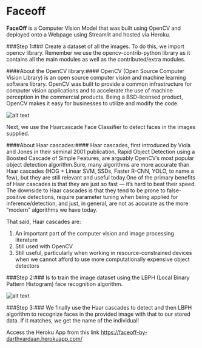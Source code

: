 # Faceoff
__FaceOff__ is a Computer Vision Model that was built using OpenCV and deployed onto a Webpage using Streamlit and hosted via Heroku. 

###Step 1:### Create a dataset of all the images. To do this, we import opencv library. Remember we use the opencv-contrib-python library as it contains all the main modules as well as the contributed/extra modules. 

####About the OpenCV library:####
OpenCV (Open Source Computer Vision Library) is an open source computer vision and machine learning software library. OpenCV was built to provide a common infrastructure for computer vision applications and to accelerate the use of machine perception in the commercial products. Being a BSD-licensed product, OpenCV makes it easy for businesses to utilize and modify the code.

![alt text](https://miro.medium.com/max/1050/1*uICHe7Ul2F3rBim1a7GQaA.png)

Next, we use the Haarcascade Face Classifier to detect faces in the images supplied. 

####About Haar cascades:####
Haar cascades, first introduced by Viola and Jones in their seminal 2001 publication, Rapid Object Detection using a Boosted Cascade of Simple Features, are arguably OpenCV’s most popular object detection algorithm.Sure, many algorithms are more accurate than Haar cascades (HOG + Linear SVM, SSDs, Faster R-CNN, YOLO, to name a few), but they are still relevant and useful today.One of the primary benefits of Haar cascades is that they are just so fast — it’s hard to beat their speed.
The downside to Haar cascades is that they tend to be prone to false-positive detections, require parameter tuning when being applied for inference/detection, and just, in general, are not as accurate as the more “modern” algorithms we have today.

That said, Haar cascades are:
1. An important part of the computer vision and image processing literature
2. Still used with OpenCV
3. Still useful, particularly when working in resource-constrained devices when we cannot afford to use more computationally expensive object detectors

###Step 2:### Is to train the image dataset using the LBPH (Local Binary Pattern Histogram) face recognition algorithm.

![alt text](https://miro.medium.com/max/1838/1*-cyqWPcas3CXp4O2O7xPpg.png)

###Step 3:### We finally use the Haar cascades to detect and then LBPH algorithm to recognize faces in the provided image with that to our stored data. If it matches, we get the name of the individual! 

Access the Heroku App from this link https://faceoff-by-darthvardaan.herokuapp.com/ 

